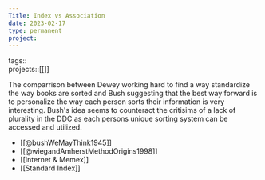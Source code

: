 ```yaml
---
Title: Index vs Association
date: 2023-02-17
type: permanent
project:
---
```


tags::  
projects::[[]]

The comparrison between Dewey working hard to find a way standardize the way books are sorted and Bush suggesting that the best way forward is to personalize the way each person sorts their information is very interesting. Bush's idea seems to counteract the critisims of a lack of plurality in the DDC as each persons unique sorting system can be accessed and utilized. 

- [[@bushWeMayThink1945]]
- [[@wiegandAmherstMethodOrigins1998]]
- [[Internet & Memex]] 
- [[Standard Index]]

